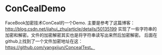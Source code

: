 # ConCealDemo
FaceBook加密技术ConCeal的一个Demo.
主要是参考了这篇博客：http://blog.csdn.net/jiahui_zhu/article/details/50135199
实现了一些字符串的加密和解密。文件的加密解密其实也是将字符串读写出来然后加密解密。
后面在github上找到了一个文件加密地址在这：https://github.com/yangxijun/ConcealTest。

